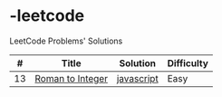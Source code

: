 # -leetcode
LeetCode Problems' Solutions

| # | Title | Solution | Difficulty |
|---| ----- | -------- | ---------- |
|13|[Roman to Integer](https://leetcode.com/problems/roman-to-integer/) | [javascript](./string/javascript/roman-to-integer.js) |Easy|

